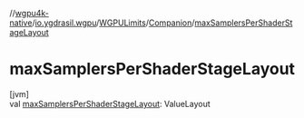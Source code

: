 //[wgpu4k-native](../../../../index.md)/[io.ygdrasil.wgpu](../../index.md)/[WGPULimits](../index.md)/[Companion](index.md)/[maxSamplersPerShaderStageLayout](max-samplers-per-shader-stage-layout.md)

# maxSamplersPerShaderStageLayout

[jvm]\
val [maxSamplersPerShaderStageLayout](max-samplers-per-shader-stage-layout.md): ValueLayout